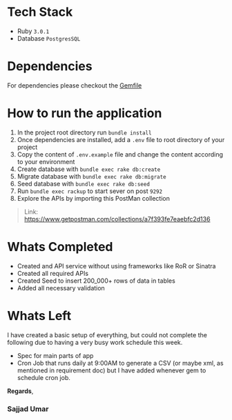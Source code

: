 # Tech Stack

- Ruby `3.0.1`
- Database `PostgresSQL`

# Dependencies

For dependencies please checkout the [Gemfile](/Gemfile)

# How to run the application

1. In the project root directory run `bundle install`
2. Once dependencies are installed, add a `.env` file to root directory of your project
3. Copy the content of `.env.example` file and change the content according to your environment
4. Create database with `bundle exec rake db:create`
5. Migrate database with `bundle exec rake db:migrate`
6. Seed database with `bundle exec rake db:seed`
7. Run `bundle exec rackup` to start sever on post `9292`
8. Explore the APIs by importing this PostMan collection

> Link: https://www.getpostman.com/collections/a7f393fe7eaebfc2d136

# Whats Completed

- Created and API service without using frameworks like RoR or Sinatra
- Created all required APIs
- Created Seed to insert 200_000+ rows of data in tables
- Added all necessary validation

# Whats Left

I have created a basic setup of everything, but could not complete the following due to having a very busy work schedule this week.

- Spec for main parts of app
- Cron Job that runs daily at 9:00AM to generate a CSV (or maybe xml, as mentioned in requirement doc) but I have added whenever gem to schedule cron job. 

**Regards**,
### Sajjad Umar